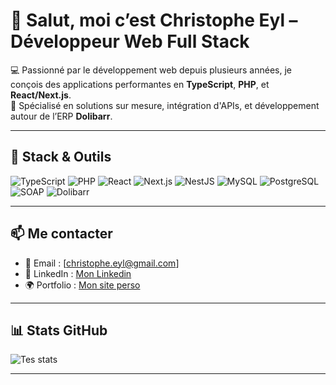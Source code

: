 # 👋 Salut, moi c’est Christophe Eyl – Développeur Web Full Stack

💻 Passionné par le développement web depuis plusieurs années, je conçois des applications performantes en **TypeScript**, **PHP**, et **React/Next.js**.  
🎯 Spécialisé en solutions sur mesure, intégration d'APIs, et développement autour de l’ERP **Dolibarr**.

---

## 🧰 Stack & Outils

![TypeScript](https://img.shields.io/badge/-TypeScript-3178C6?logo=typescript&logoColor=white)
![PHP](https://img.shields.io/badge/-PHP-777BB4?logo=php&logoColor=white)
![React](https://img.shields.io/badge/-React-61DAFB?logo=react&logoColor=black)
![Next.js](https://img.shields.io/badge/-Next.js-000?logo=next.js)
![NestJS](https://img.shields.io/badge/-NestJS-E0234E?logo=nestjs&logoColor=white)
![MySQL](https://img.shields.io/badge/-MySQL-4479A1?logo=mysql&logoColor=white)
![PostgreSQL](https://img.shields.io/badge/-PostgreSQL-336791?logo=postgresql&logoColor=white)
![SOAP](https://img.shields.io/badge/-SOAP-0A0A0A?style=flat&logoColor=white)
![Dolibarr](https://img.shields.io/badge/-Dolibarr-0A0A0A?style=flat&logoColor=white)

---

## 📫 Me contacter

- 📧 Email : [christophe.eyl@gmail.com]
- 💼 LinkedIn : [Mon Linkedin](https://www.linkedin.com/in/christophe-eyl-26651016a)
- 🌍 Portfolio : [Mon site perso](www.christophe-eyl.dev)

---

## 📊 Stats GitHub

![Tes stats](https://github-readme-stats.vercel.app/api?username=christopheeyl&show_icons=true&theme=tokyonight)

---

